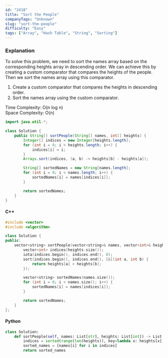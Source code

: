 ```yaml
---
id: "2418"
title: "Sort the People"
companyTags: "Unknown"
slug: "sort-the-people"
difficulty: "Easy"
tags: ["Array", "Hash Table", "String", "Sorting"]
---
```


### Explanation
To solve this problem, we need to sort the names array based on the corresponding heights array in descending order. We can achieve this by creating a custom comparator that compares the heights of the people. Then we sort the names array using this comparator.

1. Create a custom comparator that compares the heights in descending order.
2. Sort the names array using the custom comparator.

Time Complexity: O(n log n)  
Space Complexity: O(n)

```java
import java.util.*;

class Solution {
    public String[] sortPeople(String[] names, int[] heights) {
        Integer[] indices = new Integer[heights.length];
        for (int i = 0; i < heights.length; i++) {
            indices[i] = i;
        }
        Arrays.sort(indices, (a, b) -> heights[b] - heights[a]);

        String[] sortedNames = new String[names.length];
        for (int i = 0; i < names.length; i++) {
            sortedNames[i] = names[indices[i]];
        }

        return sortedNames;
    }
}
```

#### C++
```cpp
#include <vector>
#include <algorithm>

class Solution {
public:
    vector<string> sortPeople(vector<string>& names, vector<int>& heights) {
        vector<int> indices(heights.size());
        iota(indices.begin(), indices.end(), 0);
        sort(indices.begin(), indices.end(), [&](int a, int b) {
            return heights[a] > heights[b];
        });

        vector<string> sortedNames(names.size());
        for (int i = 0; i < names.size(); i++) {
            sortedNames[i] = names[indices[i]];
        }

        return sortedNames;
    }
};
```

#### Python
```python
class Solution:
    def sortPeople(self, names: List[str], heights: List[int]) -> List[str]:
        indices = sorted(range(len(heights)), key=lambda x: heights[x], reverse=True)
        sorted_names = [names[i] for i in indices]
        return sorted_names
```